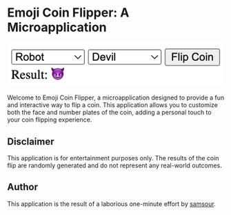 # Emoji Coin Flipper: A Microapplication

![Preview](preview.png)

Welcome to Emoji Coin Flipper, a microapplication designed to provide a fun and interactive way to flip a coin. This application allows you to customize both the face and number plates of the coin, adding a personal touch to your coin flipping experience.

## Disclaimer

This application is for entertainment purposes only. The results of the coin flip are randomly generated and do not represent any real-world outcomes.

## Author

This application is the result of a laborious one-minute effort by [samsour](https://github.com/samsour).
